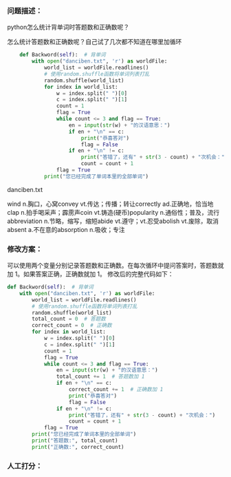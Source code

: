 ### 问题描述：
<p>python怎么统计背单词时答题数和正确数呢？</p>
怎么统计答题数和正确数呢？自己试了几次都不知道在哪里加循环

```python
    def Backword(self):  # 背单词
        with open("danciben.txt", 'r') as worldFile:
            world_list = worldFile.readlines()
            # 使用random.shuffle函数将单词列表打乱
            random.shuffle(world_list)
            for index in world_list:
                w = index.split(" ")[0]
                c = index.split(" ")[1]
                count = 1
                flag = True
                while count <= 3 and flag == True:
                    en = input(str(w) + "的汉语意思：")
                    if en + "\n" == c:
                        print("恭喜答对")
                        flag = False
                    if en + "\n" != c:
                        print("答错了，还有" + str(3 - count) + "次机会：")
                        count = count + 1
                flag = True
            print("您已经完成了单词本里的全部单词")


```
danciben.txt

wind n.胸口，心窝convey vt.传达；传播；转让correctly ad.正确地，恰当地clap n.拍手喝采声；霹雳声coin vt.铸造(硬币)popularity n.通俗性；普及，流行abbreviation n.节略，缩写，缩短abide vt.遵守；vt.忍受abolish vt.废除，取消absent a.不在意的absorption n.吸收；专注
 
### 修改方案：
可以使用两个变量分别记录答题数和正确数。在每次循环中提问答案时，答题数就加 1。如果答案正确，正确数就加 1。
修改后的完整代码如下：

```python
def Backword(self):  # 背单词
    with open("danciben.txt", 'r') as worldFile:
        world_list = worldFile.readlines()
        # 使用random.shuffle函数将单词列表打乱
        random.shuffle(world_list)
        total_count = 0  # 答题数
        correct_count = 0  # 正确数
        for index in world_list:
            w = index.split(" ")[0]
            c = index.split(" ")[1]
            count = 1
            flag = True
            while count <= 3 and flag == True:
                en = input(str(w) + "的汉语意思：")
                total_count += 1  # 答题数加 1
                if en + "\n" == c:
                    correct_count += 1  # 正确数加 1
                    print("恭喜答对")
                    flag = False
                if en + "\n" != c:
                    print("答错了，还有" + str(3 - count) + "次机会：")
                    count = count + 1
            flag = True
        print("您已经完成了单词本里的全部单词")
        print("答题数:", total_count)
        print("正确数:", correct_count)

```

### 人工打分：
